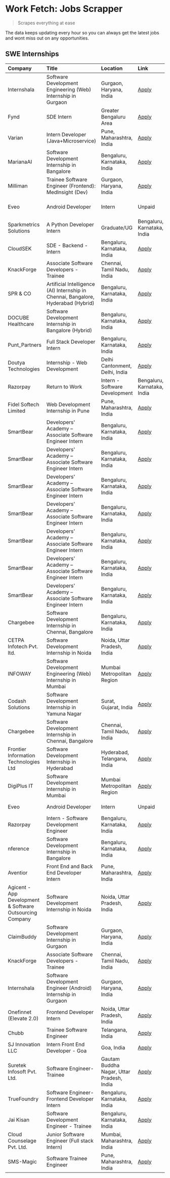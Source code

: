 # Work Fetch: Jobs Scrapper
> Scrapes everything at ease

The data keeps updating every hour so you can always get the latest jobs and wont miss out on any opportunities.

## SWE Internships
<!--START_SECTION:workfetch-->
| Company                                                  | Title                                                                             | Location                                  | Link                                                                                                                                                                                                                                                                                             | Date Posted   |
|:---------------------------------------------------------|:----------------------------------------------------------------------------------|:------------------------------------------|:-------------------------------------------------------------------------------------------------------------------------------------------------------------------------------------------------------------------------------------------------------------------------------------------------|:--------------|
| Internshala                                              | Software Development Engineering (Web) Internship in Gurgaon                      | Gurgaon, Haryana, India                   | [Apply](https://in.linkedin.com/jobs/view/software-development-engineering-web-internship-in-gurgaon-at-internshala-3969146269?position=2&pageNum=0&refId=Wbih5GuRqGObcmZ4tcKrNg%3D%3D&trackingId=Cjv35Xr2FawTOL99wxK%2F4Q%3D%3D&trk=public_jobs_jserp-result_search-card)                       | 2024-07-06    |
| Fynd                                                     | SDE Intern                                                                        | Greater Bengaluru Area                    | [Apply](https://in.linkedin.com/jobs/view/sde-intern-at-fynd-3968270385?position=52&pageNum=0&refId=Wbih5GuRqGObcmZ4tcKrNg%3D%3D&trackingId=DRiGuKn93EIO5ytdI5uerw%3D%3D&trk=public_jobs_jserp-result_search-card)                                                                               | 2024-07-06    |
| Varian                                                   | Intern Developer (Java+Microservice)                                              | Pune, Maharashtra, India                  | [Apply](https://in.linkedin.com/jobs/view/intern-developer-java%2Bmicroservice-at-varian-3968171554?position=58&pageNum=0&refId=Wbih5GuRqGObcmZ4tcKrNg%3D%3D&trackingId=U%2Fy4xQNfiHEBgWu%2BIryAdQ%3D%3D&trk=public_jobs_jserp-result_search-card)                                               | 2024-07-05    |
| MarianaAI                                                | Software Development Internship in Bangalore                                      | Bengaluru, Karnataka, India               | [Apply](https://in.linkedin.com/jobs/view/software-development-internship-in-bangalore-at-marianaai-3967517896?position=13&pageNum=0&refId=Wbih5GuRqGObcmZ4tcKrNg%3D%3D&trackingId=mELYkGyLti%2BGUw4y57s8aA%3D%3D&trk=public_jobs_jserp-result_search-card)                                      | 2024-07-04    |
| Milliman                                                 | Trainee Software Engineer (Frontend): MedInsight (Dev)                            | Gurgaon, Haryana, India                   | [Apply](https://in.linkedin.com/jobs/view/trainee-software-engineer-frontend-medinsight-dev-at-milliman-3966535449?position=18&pageNum=0&refId=Wbih5GuRqGObcmZ4tcKrNg%3D%3D&trackingId=JYvUaIIpu%2BtosWY8%2BRhKPQ%3D%3D&trk=public_jobs_jserp-result_search-card)                                | 2024-07-04    |
| Eveo                                                     | Android Developer | Intern | Unpaid                                               | Delhi Cantonment, Delhi, India            | [Apply](https://in.linkedin.com/jobs/view/android-developer-intern-unpaid-at-eveo-3964381472?position=20&pageNum=0&refId=Wbih5GuRqGObcmZ4tcKrNg%3D%3D&trackingId=WPq4BNmjaUCVNp8SI59TJQ%3D%3D&trk=public_jobs_jserp-result_search-card)                                                          | 2024-07-02    |
| Sparkmetrics Solutions                                   | A Python Developer Intern | Graduate/UG                                           | Bengaluru, Karnataka, India               | [Apply](https://in.linkedin.com/jobs/view/a-python-developer-intern-graduate-ug-at-sparkmetrics-solutions-3964369875?position=25&pageNum=0&refId=Wbih5GuRqGObcmZ4tcKrNg%3D%3D&trackingId=jW54KyovMqSIXIiGCxaeZw%3D%3D&trk=public_jobs_jserp-result_search-card)                                  | 2024-07-02    |
| CloudSEK                                                 | SDE - Backend - Intern                                                            | Bengaluru, Karnataka, India               | [Apply](https://in.linkedin.com/jobs/view/sde-backend-intern-at-cloudsek-3964674487?position=26&pageNum=0&refId=Wbih5GuRqGObcmZ4tcKrNg%3D%3D&trackingId=RwtggaN71Fpx%2BZ1c9GhwTQ%3D%3D&trk=public_jobs_jserp-result_search-card)                                                                 | 2024-07-02    |
| KnackForge                                               | Associate Software Developers - Trainee                                           | Chennai, Tamil Nadu, India                | [Apply](https://in.linkedin.com/jobs/view/associate-software-developers-trainee-at-knackforge-3964376010?position=30&pageNum=0&refId=Wbih5GuRqGObcmZ4tcKrNg%3D%3D&trackingId=ByxeZfG2931J4P3Mh8CqqA%3D%3D&trk=public_jobs_jserp-result_search-card)                                              | 2024-07-02    |
| SPR & CO                                                 | Artificial Intelligence (AI) Internship in Chennai, Bangalore, Hyderabad (Hybrid) | Bengaluru, Karnataka, India               | [Apply](https://in.linkedin.com/jobs/view/artificial-intelligence-ai-internship-in-chennai-bangalore-hyderabad-hybrid-at-spr-co-3965687745?position=33&pageNum=0&refId=Wbih5GuRqGObcmZ4tcKrNg%3D%3D&trackingId=0MzPA6dbFT5%2FHMC%2FQAkGJw%3D%3D&trk=public_jobs_jserp-result_search-card)        | 2024-07-02    |
| DOCUBE Healthcare                                        | Software Development Internship in Bangalore (Hybrid)                             | Bengaluru, Karnataka, India               | [Apply](https://in.linkedin.com/jobs/view/software-development-internship-in-bangalore-hybrid-at-docube-healthcare-3965687648?position=35&pageNum=0&refId=Wbih5GuRqGObcmZ4tcKrNg%3D%3D&trackingId=xiDtMSiuEQohLxJFFpK3hA%3D%3D&trk=public_jobs_jserp-result_search-card)                         | 2024-07-02    |
| Punt_Partners                                            | Full Stack Developer Intern                                                       | Bengaluru, Karnataka, India               | [Apply](https://in.linkedin.com/jobs/view/full-stack-developer-intern-at-punt-partners-3964364622?position=42&pageNum=0&refId=Wbih5GuRqGObcmZ4tcKrNg%3D%3D&trackingId=BUq8Mpx%2BcICbjvRVE1lzGQ%3D%3D&trk=public_jobs_jserp-result_search-card)                                                   | 2024-07-02    |
| Doutya Technologies                                      | Internship - Web Development                                                      | Delhi Cantonment, Delhi, India            | [Apply](https://in.linkedin.com/jobs/view/internship-web-development-at-doutya-technologies-3964387166?position=51&pageNum=0&refId=Wbih5GuRqGObcmZ4tcKrNg%3D%3D&trackingId=yTOrsc1RNlhqeN2LxZDNoA%3D%3D&trk=public_jobs_jserp-result_search-card)                                                | 2024-07-02    |
| Razorpay                                                 | Return to Work | Intern - Software Development                                    | Bengaluru, Karnataka, India               | [Apply](https://in.linkedin.com/jobs/view/return-to-work-intern-software-development-at-razorpay-3962938585?position=55&pageNum=0&refId=Wbih5GuRqGObcmZ4tcKrNg%3D%3D&trackingId=NiMLCSzekiFOQDl1oROyBg%3D%3D&trk=public_jobs_jserp-result_search-card)                                           | 2024-07-02    |
| Fidel Softech Limited                                    | Web Development Internship in Pune                                                | Pune, Maharashtra, India                  | [Apply](https://in.linkedin.com/jobs/view/web-development-internship-in-pune-at-fidel-softech-limited-3965691167?position=60&pageNum=0&refId=Wbih5GuRqGObcmZ4tcKrNg%3D%3D&trackingId=3U8cabVfd4wis52XSb80eg%3D%3D&trk=public_jobs_jserp-result_search-card)                                      | 2024-07-02    |
| SmartBear                                                | Developers' Academy – Associate Software Engineer Intern                          | Bengaluru, Karnataka, India               | [Apply](https://in.linkedin.com/jobs/view/developers-academy-%E2%80%93-associate-software-engineer-intern-at-smartbear-3964529988?position=38&pageNum=0&refId=Wbih5GuRqGObcmZ4tcKrNg%3D%3D&trackingId=BOT3KmsxuBrlatOXehMpWA%3D%3D&trk=public_jobs_jserp-result_search-card)                     | 2024-07-01    |
| SmartBear                                                | Developers' Academy – Associate Software Engineer Intern                          | Bengaluru, Karnataka, India               | [Apply](https://in.linkedin.com/jobs/view/developers-academy-%E2%80%93-associate-software-engineer-intern-at-smartbear-3964536018?position=41&pageNum=0&refId=Wbih5GuRqGObcmZ4tcKrNg%3D%3D&trackingId=yXIqHIXNbNMz3bS3Rs20sw%3D%3D&trk=public_jobs_jserp-result_search-card)                     | 2024-07-01    |
| SmartBear                                                | Developers' Academy – Associate Software Engineer Intern                          | Bengaluru, Karnataka, India               | [Apply](https://in.linkedin.com/jobs/view/developers-academy-%E2%80%93-associate-software-engineer-intern-at-smartbear-3964529989?position=43&pageNum=0&refId=Wbih5GuRqGObcmZ4tcKrNg%3D%3D&trackingId=K%2BTXjbXhDpDuOkHHiAd0Lg%3D%3D&trk=public_jobs_jserp-result_search-card)                   | 2024-07-01    |
| SmartBear                                                | Developers' Academy – Associate Software Engineer Intern                          | Bengaluru, Karnataka, India               | [Apply](https://in.linkedin.com/jobs/view/developers-academy-%E2%80%93-associate-software-engineer-intern-at-smartbear-3964536016?position=49&pageNum=0&refId=Wbih5GuRqGObcmZ4tcKrNg%3D%3D&trackingId=zbKAaZRH%2FNgHl%2F8WVmkz%2FQ%3D%3D&trk=public_jobs_jserp-result_search-card)               | 2024-07-01    |
| SmartBear                                                | Developers' Academy – Associate Software Engineer Intern                          | Bengaluru, Karnataka, India               | [Apply](https://in.linkedin.com/jobs/view/developers-academy-%E2%80%93-associate-software-engineer-intern-at-smartbear-3964536017?position=50&pageNum=0&refId=Wbih5GuRqGObcmZ4tcKrNg%3D%3D&trackingId=EqcSy%2Bhj6Xne8BOMRfGFlA%3D%3D&trk=public_jobs_jserp-result_search-card)                   | 2024-07-01    |
| SmartBear                                                | Developers' Academy – Associate Software Engineer Intern                          | Bengaluru, Karnataka, India               | [Apply](https://in.linkedin.com/jobs/view/developers-academy-%E2%80%93-associate-software-engineer-intern-at-smartbear-3964536015?position=54&pageNum=0&refId=Wbih5GuRqGObcmZ4tcKrNg%3D%3D&trackingId=Id3AV9StqjQhTjxV1jigVA%3D%3D&trk=public_jobs_jserp-result_search-card)                     | 2024-07-01    |
| SmartBear                                                | Developers' Academy – Associate Software Engineer Intern                          | Bengaluru, Karnataka, India               | [Apply](https://in.linkedin.com/jobs/view/developers-academy-%E2%80%93-associate-software-engineer-intern-at-smartbear-3964529990?position=59&pageNum=0&refId=Wbih5GuRqGObcmZ4tcKrNg%3D%3D&trackingId=K%2FuoSPsYBoNiYkPjdFZqSA%3D%3D&trk=public_jobs_jserp-result_search-card)                   | 2024-07-01    |
| Chargebee                                                | Software Development Internship in Chennai, Bangalore                             | Bengaluru, Karnataka, India               | [Apply](https://in.linkedin.com/jobs/view/software-development-internship-in-chennai-bangalore-at-chargebee-3963048793?position=3&pageNum=0&refId=Wbih5GuRqGObcmZ4tcKrNg%3D%3D&trackingId=tBGL4eVHMZIwJ6XsFF5b3Q%3D%3D&trk=public_jobs_jserp-result_search-card)                                 | 2024-06-28    |
| CETPA Infotech Pvt. ltd.                                 | Software Development Internship in Noida                                          | Noida, Uttar Pradesh, India               | [Apply](https://in.linkedin.com/jobs/view/software-development-internship-in-noida-at-cetpa-infotech-pvt-ltd-3963048665?position=5&pageNum=0&refId=Wbih5GuRqGObcmZ4tcKrNg%3D%3D&trackingId=%2BV3FWJEyamko9OYdPKYuVg%3D%3D&trk=public_jobs_jserp-result_search-card)                              | 2024-06-28    |
| INFOWAY                                                  | Software Development Engineering (Web) Internship in Mumbai                       | Mumbai Metropolitan Region                | [Apply](https://in.linkedin.com/jobs/view/software-development-engineering-web-internship-in-mumbai-at-infoway-3963046832?position=6&pageNum=0&refId=Wbih5GuRqGObcmZ4tcKrNg%3D%3D&trackingId=ccJk5C%2BoRM5RR7X6S6AtyA%3D%3D&trk=public_jobs_jserp-result_search-card)                            | 2024-06-28    |
| Codash Solutions                                         | Software Development Internship in Yamuna Nagar                                   | Surat, Gujarat, India                     | [Apply](https://in.linkedin.com/jobs/view/software-development-internship-in-yamuna-nagar-at-codash-solutions-3963050624?position=9&pageNum=0&refId=Wbih5GuRqGObcmZ4tcKrNg%3D%3D&trackingId=H%2FLmNl64tPwNzpPy4%2FKCLA%3D%3D&trk=public_jobs_jserp-result_search-card)                           | 2024-06-28    |
| Chargebee                                                | Software Development Internship in Chennai, Bangalore                             | Chennai, Tamil Nadu, India                | [Apply](https://in.linkedin.com/jobs/view/software-development-internship-in-chennai-bangalore-at-chargebee-3963055022?position=10&pageNum=0&refId=Wbih5GuRqGObcmZ4tcKrNg%3D%3D&trackingId=SShjvL5DpAQRLdPCMq39Vw%3D%3D&trk=public_jobs_jserp-result_search-card)                                | 2024-06-28    |
| Frontier Information Technologies Ltd                    | Software Development Internship in Hyderabad                                      | Hyderabad, Telangana, India               | [Apply](https://in.linkedin.com/jobs/view/software-development-internship-in-hyderabad-at-frontier-information-technologies-ltd-3963053272?position=22&pageNum=0&refId=Wbih5GuRqGObcmZ4tcKrNg%3D%3D&trackingId=uyFvXOfLH%2BDcvwAYhdNs7g%3D%3D&trk=public_jobs_jserp-result_search-card)          | 2024-06-28    |
| DigiPlus IT                                              | Software Development Internship in Mumbai                                         | Mumbai Metropolitan Region                | [Apply](https://in.linkedin.com/jobs/view/software-development-internship-in-mumbai-at-digiplus-it-3963053036?position=29&pageNum=0&refId=Wbih5GuRqGObcmZ4tcKrNg%3D%3D&trackingId=xrshGeZerc78lzfPFihWBQ%3D%3D&trk=public_jobs_jserp-result_search-card)                                         | 2024-06-28    |
| Eveo                                                     | Android Developer | Intern | Unpaid                                               | Gujarat, India                            | [Apply](https://in.linkedin.com/jobs/view/android-developer-intern-unpaid-at-eveo-3960661097?position=56&pageNum=0&refId=Wbih5GuRqGObcmZ4tcKrNg%3D%3D&trackingId=BibuAVXG7VJ6c231O1ZnFg%3D%3D&trk=public_jobs_jserp-result_search-card)                                                          | 2024-06-27    |
| Razorpay                                                 | Intern - Software Development Engineer                                            | Bengaluru, Karnataka, India               | [Apply](https://in.linkedin.com/jobs/view/intern-software-development-engineer-at-razorpay-3960105088?position=8&pageNum=0&refId=Wbih5GuRqGObcmZ4tcKrNg%3D%3D&trackingId=pttF2yM8Tpi2vvEhrlIeAQ%3D%3D&trk=public_jobs_jserp-result_search-card)                                                  | 2024-06-26    |
| nference                                                 | Software Development Internship in Bangalore                                      | Bengaluru, Karnataka, India               | [Apply](https://in.linkedin.com/jobs/view/software-development-internship-in-bangalore-at-nference-3959057170?position=16&pageNum=0&refId=Wbih5GuRqGObcmZ4tcKrNg%3D%3D&trackingId=5eLNU6BXPA874l7p%2F6aX5A%3D%3D&trk=public_jobs_jserp-result_search-card)                                       | 2024-06-25    |
| Aventior                                                 | Front End and Back End Developer Intern                                           | Pune, Maharashtra, India                  | [Apply](https://in.linkedin.com/jobs/view/front-end-and-back-end-developer-intern-at-aventior-3957749795?position=7&pageNum=0&refId=Wbih5GuRqGObcmZ4tcKrNg%3D%3D&trackingId=QKSjn60uUz8uJQif%2BaHHcA%3D%3D&trk=public_jobs_jserp-result_search-card)                                             | 2024-06-24    |
| Agicent - App Development & Software Outsourcing Company | Software Development Internship in Noida                                          | Noida, Uttar Pradesh, India               | [Apply](https://in.linkedin.com/jobs/view/software-development-internship-in-noida-at-agicent-app-development-software-outsourcing-company-3956371813?position=19&pageNum=0&refId=Wbih5GuRqGObcmZ4tcKrNg%3D%3D&trackingId=9yBxOdtoYAA1TPVmpoUI6A%3D%3D&trk=public_jobs_jserp-result_search-card) | 2024-06-21    |
| ClaimBuddy                                               | Software Development Internship in Gurgaon                                        | Gurgaon, Haryana, India                   | [Apply](https://in.linkedin.com/jobs/view/software-development-internship-in-gurgaon-at-claimbuddy-3954443602?position=14&pageNum=0&refId=Wbih5GuRqGObcmZ4tcKrNg%3D%3D&trackingId=2OQED2CvBR7LYHThJSIXQg%3D%3D&trk=public_jobs_jserp-result_search-card)                                         | 2024-06-20    |
| KnackForge                                               | Associate Software Developers - Trainee                                           | Chennai, Tamil Nadu, India                | [Apply](https://in.linkedin.com/jobs/view/associate-software-developers-trainee-at-knackforge-3954566280?position=23&pageNum=0&refId=Wbih5GuRqGObcmZ4tcKrNg%3D%3D&trackingId=X0YELJQSdXHEeXW0wL0gdg%3D%3D&trk=public_jobs_jserp-result_search-card)                                              | 2024-06-20    |
| Internshala                                              | Software Development Engineer (Android) Internship in Gurgaon                     | Gurgaon, Haryana, India                   | [Apply](https://in.linkedin.com/jobs/view/software-development-engineer-android-internship-in-gurgaon-at-internshala-3948438390?position=47&pageNum=0&refId=Wbih5GuRqGObcmZ4tcKrNg%3D%3D&trackingId=T8Ii53mm%2Bfl%2BA7G73D2BWw%3D%3D&trk=public_jobs_jserp-result_search-card)                   | 2024-06-14    |
| Onefinnet (Elevate 2.0)                                  | Frontend Developer Intern                                                         | Noida, Uttar Pradesh, India               | [Apply](https://in.linkedin.com/jobs/view/frontend-developer-intern-at-onefinnet-elevate-2-0-3936812708?position=21&pageNum=0&refId=Wbih5GuRqGObcmZ4tcKrNg%3D%3D&trackingId=%2FAYJerquntS2c37t7oz0MA%3D%3D&trk=public_jobs_jserp-result_search-card)                                             | 2024-05-28    |
| Chubb                                                    | Trainee Software Engineer                                                         | Telangana, India                          | [Apply](https://in.linkedin.com/jobs/view/trainee-software-engineer-at-chubb-3955950075?position=27&pageNum=0&refId=Wbih5GuRqGObcmZ4tcKrNg%3D%3D&trackingId=ADnjv6xdNhfVHLxToq5zlw%3D%3D&trk=public_jobs_jserp-result_search-card)                                                               | 2024-05-27    |
| SJ Innovation LLC                                        | Intern Front End Developer - Goa                                                  | Goa, India                                | [Apply](https://in.linkedin.com/jobs/view/intern-front-end-developer-goa-at-sj-innovation-llc-3931678611?position=11&pageNum=0&refId=Wbih5GuRqGObcmZ4tcKrNg%3D%3D&trackingId=MfFNCaR2HamH3hpD4V%2Bk5A%3D%3D&trk=public_jobs_jserp-result_search-card)                                            | 2024-05-24    |
| Suretek Infosoft Pvt. Ltd.                               | Software Engineer-Trainee                                                         | Gautam Buddha Nagar, Uttar Pradesh, India | [Apply](https://in.linkedin.com/jobs/view/software-engineer-trainee-at-suretek-infosoft-pvt-ltd-3916999948?position=34&pageNum=0&refId=Wbih5GuRqGObcmZ4tcKrNg%3D%3D&trackingId=B68yQxAAPYmMoOydPM06wQ%3D%3D&trk=public_jobs_jserp-result_search-card)                                            | 2024-05-04    |
| TrueFoundry                                              | Software Engineer- Frontend Developer Intern                                      | Bengaluru, Karnataka, India               | [Apply](https://in.linkedin.com/jobs/view/software-engineer-frontend-developer-intern-at-truefoundry-3887320206?position=28&pageNum=0&refId=Wbih5GuRqGObcmZ4tcKrNg%3D%3D&trackingId=RdvBE5jIAZMH4N1BR5RrSg%3D%3D&trk=public_jobs_jserp-result_search-card)                                       | 2024-04-05    |
| Jai Kisan                                                | Software Development Engineer - Trainee                                           | Bengaluru, Karnataka, India               | [Apply](https://in.linkedin.com/jobs/view/software-development-engineer-trainee-at-jai-kisan-3913911193?position=32&pageNum=0&refId=Wbih5GuRqGObcmZ4tcKrNg%3D%3D&trackingId=TnhCSdINtrexdisQRKHHew%3D%3D&trk=public_jobs_jserp-result_search-card)                                               | 2024-04-04    |
| Cloud Counselage Pvt. Ltd.                               | Junior Software Engineer (Full stack Intern)                                      | Mumbai, Maharashtra, India                | [Apply](https://in.linkedin.com/jobs/view/junior-software-engineer-full-stack-intern-at-cloud-counselage-pvt-ltd-3803132814?position=48&pageNum=0&refId=Wbih5GuRqGObcmZ4tcKrNg%3D%3D&trackingId=Q7eR49Sd0fnhDgynsTfyoA%3D%3D&trk=public_jobs_jserp-result_search-card)                           | 2024-01-11    |
| SMS-Magic                                                | Software Trainee Engineer                                                         | Pune, Maharashtra, India                  | [Apply](https://in.linkedin.com/jobs/view/software-trainee-engineer-at-sms-magic-3761409781?position=57&pageNum=0&refId=Wbih5GuRqGObcmZ4tcKrNg%3D%3D&trackingId=v9scboof1kxUA9MdJJNeJA%3D%3D&trk=public_jobs_jserp-result_search-card)                                                           | 2023-11-16    |
<!--END_SECTION:workfetch-->
